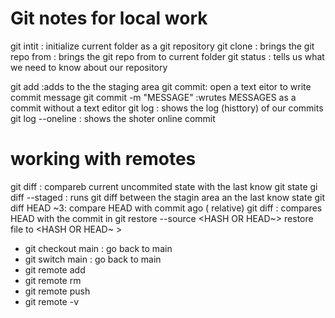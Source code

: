 # Git notes for local work  
git intit : initialize current folder as a git repository
git clone <URL>: brings the git repo from <URL> : brings the git repo from <URL> to current folder 
git status : tells us what we need to know about our repository

git add <FILE> :adds <FILE> to the the staging area
git commit: open a text eitor to write commit message 
    git commit -m "MESSAGE" :wrutes MESSAGES as a commit without a text editor 
git log : shows  the log (histtory) of our commits  
  git log --oneline : shows the shoter online commit 

# working with remotes 
    
git diff : compareb current uncommited state with the last know git state 
gi diff --staged : runs git diff between the stagin area an the last know state 
git diff HEAD ~3<NUMBER>: compare HEAD with commit <NUMBER> ago ( relative)
git diff <HASH>: compares HEAD with the commit in <HASH>
git restore --source <HASH OR HEAD~> <FILE> restore file to <HASH OR HEAD~ >
- git checkout main : go back to main 
- git switch main : go back to main 
- git remote add <NAME> <URL>
- git remote rm 
- git remote push 
- git remote -v 

